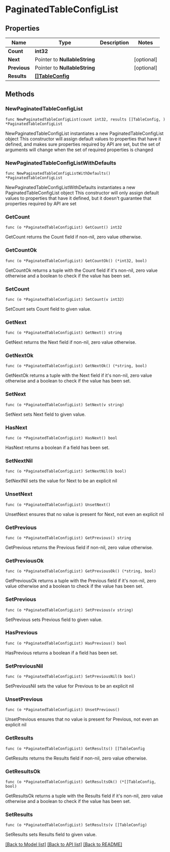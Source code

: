 # PaginatedTableConfigList

## Properties

Name | Type | Description | Notes
------------ | ------------- | ------------- | -------------
**Count** | **int32** |  | 
**Next** | Pointer to **NullableString** |  | [optional] 
**Previous** | Pointer to **NullableString** |  | [optional] 
**Results** | [**[]TableConfig**](TableConfig.md) |  | 

## Methods

### NewPaginatedTableConfigList

`func NewPaginatedTableConfigList(count int32, results []TableConfig, ) *PaginatedTableConfigList`

NewPaginatedTableConfigList instantiates a new PaginatedTableConfigList object
This constructor will assign default values to properties that have it defined,
and makes sure properties required by API are set, but the set of arguments
will change when the set of required properties is changed

### NewPaginatedTableConfigListWithDefaults

`func NewPaginatedTableConfigListWithDefaults() *PaginatedTableConfigList`

NewPaginatedTableConfigListWithDefaults instantiates a new PaginatedTableConfigList object
This constructor will only assign default values to properties that have it defined,
but it doesn't guarantee that properties required by API are set

### GetCount

`func (o *PaginatedTableConfigList) GetCount() int32`

GetCount returns the Count field if non-nil, zero value otherwise.

### GetCountOk

`func (o *PaginatedTableConfigList) GetCountOk() (*int32, bool)`

GetCountOk returns a tuple with the Count field if it's non-nil, zero value otherwise
and a boolean to check if the value has been set.

### SetCount

`func (o *PaginatedTableConfigList) SetCount(v int32)`

SetCount sets Count field to given value.


### GetNext

`func (o *PaginatedTableConfigList) GetNext() string`

GetNext returns the Next field if non-nil, zero value otherwise.

### GetNextOk

`func (o *PaginatedTableConfigList) GetNextOk() (*string, bool)`

GetNextOk returns a tuple with the Next field if it's non-nil, zero value otherwise
and a boolean to check if the value has been set.

### SetNext

`func (o *PaginatedTableConfigList) SetNext(v string)`

SetNext sets Next field to given value.

### HasNext

`func (o *PaginatedTableConfigList) HasNext() bool`

HasNext returns a boolean if a field has been set.

### SetNextNil

`func (o *PaginatedTableConfigList) SetNextNil(b bool)`

 SetNextNil sets the value for Next to be an explicit nil

### UnsetNext
`func (o *PaginatedTableConfigList) UnsetNext()`

UnsetNext ensures that no value is present for Next, not even an explicit nil
### GetPrevious

`func (o *PaginatedTableConfigList) GetPrevious() string`

GetPrevious returns the Previous field if non-nil, zero value otherwise.

### GetPreviousOk

`func (o *PaginatedTableConfigList) GetPreviousOk() (*string, bool)`

GetPreviousOk returns a tuple with the Previous field if it's non-nil, zero value otherwise
and a boolean to check if the value has been set.

### SetPrevious

`func (o *PaginatedTableConfigList) SetPrevious(v string)`

SetPrevious sets Previous field to given value.

### HasPrevious

`func (o *PaginatedTableConfigList) HasPrevious() bool`

HasPrevious returns a boolean if a field has been set.

### SetPreviousNil

`func (o *PaginatedTableConfigList) SetPreviousNil(b bool)`

 SetPreviousNil sets the value for Previous to be an explicit nil

### UnsetPrevious
`func (o *PaginatedTableConfigList) UnsetPrevious()`

UnsetPrevious ensures that no value is present for Previous, not even an explicit nil
### GetResults

`func (o *PaginatedTableConfigList) GetResults() []TableConfig`

GetResults returns the Results field if non-nil, zero value otherwise.

### GetResultsOk

`func (o *PaginatedTableConfigList) GetResultsOk() (*[]TableConfig, bool)`

GetResultsOk returns a tuple with the Results field if it's non-nil, zero value otherwise
and a boolean to check if the value has been set.

### SetResults

`func (o *PaginatedTableConfigList) SetResults(v []TableConfig)`

SetResults sets Results field to given value.



[[Back to Model list]](../README.md#documentation-for-models) [[Back to API list]](../README.md#documentation-for-api-endpoints) [[Back to README]](../README.md)


